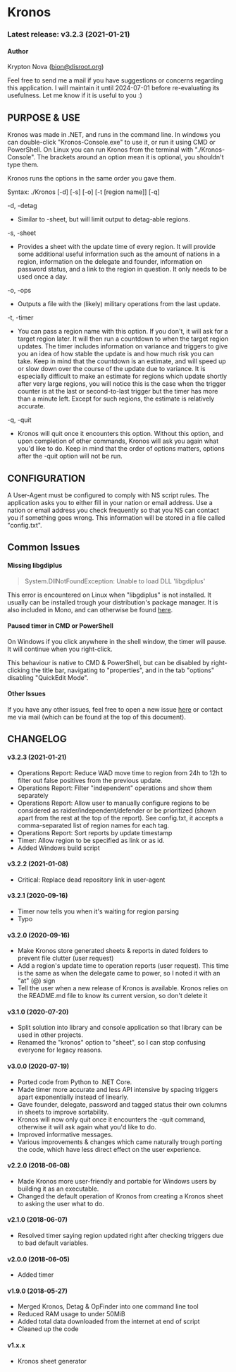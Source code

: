 # Kronos

### Latest release: v3.2.3 (2021-01-21)


#### Author
Krypton Nova (bion@disroot.org)</br>

Feel free to send me a mail if you have suggestions or concerns regarding this application. I will maintain it until 2024-07-01 before re-evaluating its usefulness. Let me know if it is useful to you :)


## PURPOSE & USE

Kronos was made in .NET, and runs in the command line. In windows you can double-click "Kronos-Console.exe" to use it, or run it using CMD or PowerShell. On Linux you can run Kronos from the terminal with "./Kronos-Console". The brackets around an option mean it is optional, you shouldn't type them.

Kronos runs the options in the same order you gave them.

Syntax:  ./Kronos [-d] [-s] [-o] [-t [region name]] [-q] </br>

-d, -detag  </br>
* Similar to -sheet, but will limit output to detag-able regions.

-s, -sheet  </br>
* Provides a sheet with the update time of every region. It will provide some additional useful information such as the amount of nations in a region, information on the delegate and founder, information on password status, and a link to the region in question. It only needs to be used once a day.

-o, -ops  </br>
* Outputs a file with the (likely) military operations from the last update.

-t, -timer  </br>
* You can pass a region name with this option. If you don't, it will ask for a target region later. It will then run a countdown to when the target region updates. The timer includes information on variance and triggers to give you an idea of how stable the update is and how much risk you can take. Keep in mind that the countdown is an estimate, and will speed up or slow down over the course of the update due to variance. It is especially difficult to make an estimate for regions which update shortly after very large regions, you will notice this is the case when the trigger counter is at the last or second-to-last trigger but the timer has more than a minute left. Except for such regions, the estimate is relatively accurate.

-q, -quit </br>
* Kronos will quit once it encounters this option. Without this option, and upon completion of other commands, Kronos will ask you again what you'd like to do. Keep in mind that the order of options matters, options after the -quit option will not be run.


## CONFIGURATION

A User-Agent must be configured to comply with NS script rules. The application asks you to either fill in your nation or email address. Use a nation or email address you check frequently so that you NS can contact you if something goes wrong. This information will be stored in a file called "config.txt".


## Common Issues

#### Missing libgdiplus

> System.DllNotFoundException: Unable to load DLL 'libgdiplus'

This error is encountered on Linux when "libgdiplus" is not installed. It usually can be installed trough your distribution's package manager. It is also included in Mono, and can otherwise be found [here](https://github.com/mono/libgdiplus).

#### Paused timer in CMD or PowerShell 

On Windows if you click anywhere in the shell window, the timer will pause. It will continue when you right-click. 

This behaviour is native to CMD & PowerShell, but can be disabled by right-clicking the title bar, navigating to "properties", and in the tab "options" disabling "QuickEdit Mode".

#### Other Issues

If you have any other issues, feel free to open a new issue [here](https://github.com/Krypton-Nova/Kronos/issues) or contact me via mail (which can be found at the top of this document).


## CHANGELOG

#### v3.2.3 (2021-01-21)

* Operations Report: Reduce WAD move time to region from 24h to 12h to filter out false positives from the previous update.
* Operations Report: Filter "independent" operations and show them separately
* Operations Report: Allow user to manually configure regions to be considered as raider/independent/defender or be prioritized (shown apart from the rest at the top of the report). See config.txt, it accepts a comma-separated list of region names for each tag.
* Operations Report: Sort reports by update timestamp
* Timer: Allow region to be specified as link or as id.
* Added Windows build script


#### v3.2.2 (2021-01-08)

* Critical: Replace dead repository link in user-agent

#### v3.2.1 (2020-09-16)

* Timer now tells you when it's waiting for region parsing
* Typo

#### v3.2.0 (2020-09-16)

* Make Kronos store generated sheets & reports in dated folders to prevent file clutter (user request)
* Add a region's update time to operation reports (user request). This time is the same as when the delegate came to power, so I noted it with an "at" (@) sign
* Tell the user when a new release of Kronos is available. Kronos relies on the README.md file to know its current version, so don't delete it

#### v3.1.0 (2020-07-20)

* Split solution into library and console application so that library can be used in other projects.
* Renamed the "kronos" option to "sheet", so I can stop confusing everyone for legacy reasons.

#### v3.0.0 (2020-07-19)

* Ported code from Python to .NET Core.
* Made timer more accurate and less API intensive by spacing triggers apart exponentially instead of linearly.
* Gave founder, delegate, password and tagged status their own columns in sheets to improve sortability.
* Kronos will now only quit once it encounters the -quit command, otherwise it will ask again what you'd like to do.
* Improved informative messages.
* Various improvements & changes which came naturally trough porting the code, which have less direct effect on the user experience.

#### v2.2.0 (2018-06-08)

* Made Kronos more user-friendly and portable for Windows users by building it as an executable.
* Changed the default operation of Kronos from creating a Kronos sheet to asking the user what to do.

#### v2.1.0 (2018-06-07)

* Resolved timer saying region updated right after checking triggers due to bad default variables.

#### v2.0.0 (2018-06-05)

* Added timer

#### v1.9.0 (2018-05-27)

* Merged Kronos, Detag & OpFinder into one command line tool
* Reduced RAM usage to under 50MiB
* Added total data downloaded from the internet at end of script
* Cleaned up the code

#### v1.x.x

* Kronos sheet generator


